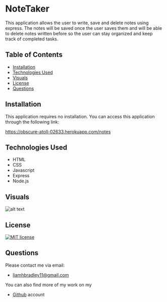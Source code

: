 # NoteTaker

This application allows the user to write, save and delete notes using express.  The notes will be saved once the user saves them and will be able to delete notes written before so the user can stay organized and keep track of completed tasks. 

## Table of Contents
  * [Installation](#installation)
  * [Technologies Used](#technologies)
  * [Visuals](#visuals)
  * [License](#license)
  * [Questions](#questions)

## Installation
This application requires no installation.  You can access this application through the following link:

https://obscure-atoll-02633.herokuapp.com/notes

## Technologies Used
* HTML
* CSS
* Javascript
* Express
* Node.js

## Visuals
  ![alt text](https://i.paste.pics/170370d7cdee55a7df8fb0562d64cd2d.png)


## License
   [![MIT license](https://img.shields.io/badge/License-MIT-blue.svg)](https://lbesson.mit-license.org/)


## Questions
  Please contact me via email:
  * <liamhbradley11@gmail.com>

  You can also find more of my work on my
  * [Github](https://github.com/liamhbradley11) account
  